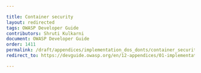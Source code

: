 ```yaml
---

title: Container security
layout: redirected
tags: OWASP Developer Guide
contributors: Shruti Kulkarni
document: OWASP Developer Guide
order: 1411
permalink: /draft/appendices/implementation_dos_donts/container_security/
redirect_to: https://devguide.owasp.org/en/12-appendices/01-implementation-dos-donts/01-container-security/

---
```

